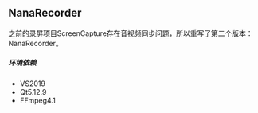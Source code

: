 ## NanaRecorder

之前的录屏项目ScreenCapture存在音视频同步问题，所以重写了第二个版本：NanaRecorder。

##### 环境依赖

- VS2019
- Qt5.12.9 
- FFmpeg4.1